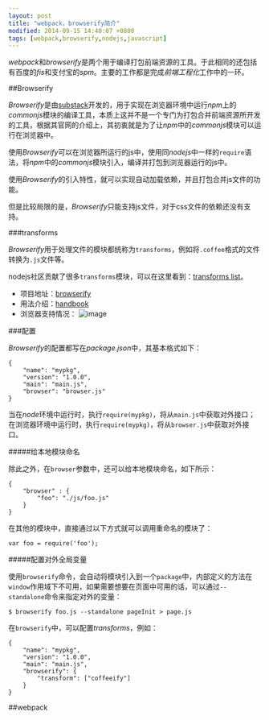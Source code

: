 ```yaml
---
layout: post
title: "webpack，browserify简介"
modified: 2014-09-15 14:40:07 +0800
tags: [webpack,browserify,nodejs,javascript]
---
```



*webpack*和*browserify*是两个用于编译打包前端资源的工具。于此相同的还包括有百度的*fis*和支付宝的*spm*。主要的工作都是完成*前端工程化*工作中的一环。

##Browserify

*Browserify*是由[substack](https://github.com/substack)开发的，用于实现在浏览器环境中运行*npm*上的*commonjs*模块的编译工具，本质上这并不是一个专门为打包合并前端资源所开发的工具，根据其官网的介绍上，其初衷就是为了让*npm*中的*commonjs*模块可以运行在浏览器中。

使用*Browserify*可以在浏览器所运行的js中，使用同*nodejs*中一样的`require`语法，将*npm*中的*commonjs*模块引入，编译并打包到浏览器运行的js中。

使用*Browserify*的引入特性，就可以实现自动加载依赖，并且打包合并js文件的功能。

但是比较局限的是，*Browserify*只能支持js文件，对于css文件的依赖还没有支持。

###transforms

*Browserify*用于处理文件的模块都统称为`transforms`，例如将`.coffee`格式的文件转换为`.js`文件等。

nodejs社区贡献了很多`transforms`模块，可以在这里看到：[transforms list](https://github.com/substack/node-browserify/wiki/list-of-transforms)。

- 项目地址：[browserify](http://browserify.org/)
- 用法介绍：[handbook](https://github.com/substack/browserify-handbook)
- 浏览器支持情况：
![image](http://browserify.org/images/testling_badge.png)

###配置

*Browserify*的配置都写在*package.json*中，其基本格式如下：

	{
		"name": "mypkg",
		"version": "1.0.0",
		"main": "main.js",
		"browser": "browser.js"
	}
	
当在*node*环境中运行时，执行`require(mypkg)`，将从`main.js`中获取对外接口；在浏览器环境中运行时，执行`require(mypkg)`，将从`browser.js`中获取对外接口。

#####给本地模块命名

除此之外，在`browser`参数中，还可以给本地模块命名，如下所示：

	{
		"browser" : {
			"foo": "./js/foo.js"
		}
	}
	
在其他的模块中，直接通过以下方式就可以调用重命名的模块了：

	var foo = require('foo');
	
#####配置对外全局变量

使用`browserify`命令，会自动将模块引入到一个`package`中，内部定义的方法在`window`作用域下不可用，如果需要想要在页面中可用的话，可以通过`--standalone`命令来指定对外的变量：

	$ browserify foo.js --standalone pageInit > page.js


在`browserify`中，可以配置*transforms*，例如：

	{
		"name": "mypkg",
		"version": "1.0.0",
		"main": "main.js",
		"browserify": {
			"transform": ["coffeeify"]
		}
	}
	


##webpack








